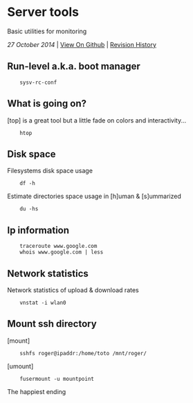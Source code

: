 <h1 class="header">Server tools</h1>

Basic utilities for monitoring

*27 October 2014* | [View On Github](https://github.com/sevaivanov/kedfilms/blob/master/frontend/static/frontend/md/quick-tips/server-tools.md#server-tools) | [Revision History](https://github.com/sevaivanov/kedfilms/commits/master/frontend/static/frontend/md/quick-tips/server-tools.md)

## Run-level a.k.a. boot manager

        sysv-rc-conf


## What is going on?

[top] is a great tool but a little fade on colors and interactivity...

        htop


## Disk space

Filesystems disk space usage

        df -h

Estimate directories space usage in [h]uman & [s]ummarized

        du -hs


## Ip information

        traceroute www.google.com
        whois www.google.com | less


## Network statistics

Network statistics of upload & download rates

        vnstat -i wlan0


## Mount ssh directory

[mount]

        sshfs roger@ipaddr:/home/toto /mnt/roger/

[umount]

        fusermount -u mountpoint

<p class="footer">The happiest ending</p>